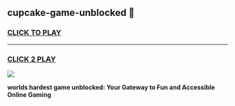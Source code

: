 
## cupcake-game-unblocked 👋
<h3>
<a href="https://premium.freeplayer.one?title=cupcake-game-unblocked&ref=14F">CLICK TO PLAY</a></h3>
<hr>

<h3>
<a href="https://premium.freeplayer.one?title=cupcake-game-unblocked&ref=14F">CLICK 2 PLAY</a>
  
</h3>

<a href="https://premium.freeplayer.one?title=cupcake-game-unblocked&ref=12F/"><img src="https://clearcache.store/games.png"></a>


**worlds hardest game unblocked: Your Gateway to Fun and Accessible Online Gaming**
